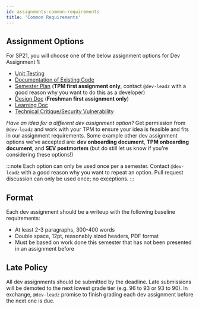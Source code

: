 ```yaml
---
id: assignments-common-requirements
title: 'Common Requirements'
---
```


## Assignment Options

For SP21, you will choose one of the below assignment options for Dev Assignment 1:

- [Unit Testing](./assignments-unit-testing)
- [Documentation of Existing Code](./assignments-documentation)
- [Semester Plan](./assignments-semester-plan) (**TPM first assignment only**, contact `@dev-leadz` with a good reason why you want to do this as a developer)
- [Design Doc](./assignments-design-doc) (**Freshman first assignment only**)
- [Learning Doc](./assignments-learning-doc)
- [Technical Critique/Security Vulnerability](./assignments-tech-critique-security-doc)

_Have an idea for a different dev assignment option?_ Get permission from `@dev-leadz` and work with your TPM to ensure your idea is feasible and fits in our assignment requirements. Some example other dev assignment options we've accepted are: **dev onboarding document**, **TPM onboarding document**, and **SEV postmortem** (but do still let us know if you're considering these options!)

:::note
Each option can only be used once per a semester. Contact `@dev-leadz` with a good reason why you want to repeat an option. Pull request discussion can only be used once; no exceptions.
:::

## Format

Each dev assignment should be a writeup with the following baseline requirements:

- At least 2-3 paragraphs, 300-400 words
- Double space, 12pt, reasonably sized headers, PDF format
- Must be based on work done this semester that has not been presented in an assignment before

## Late Policy

All dev assignments should be submitted by the deadline. Late submissions will be demoted to the next lowest grade tier (e.g. 96 to 93 or 93 to 90). In exchange, `@dev-leadz` promise to finish grading each dev assignment before the next one is due.
